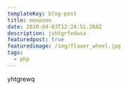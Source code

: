 ```yaml
---
templateKey: blog-post
title: moooooo
date: 2020-04-03T12:24:51.268Z
description: jyhtgrfedwsa
featuredpost: true
featuredimage: /img/flavor_wheel.jpg
tags:
  - php
---
```

yhtgrewq